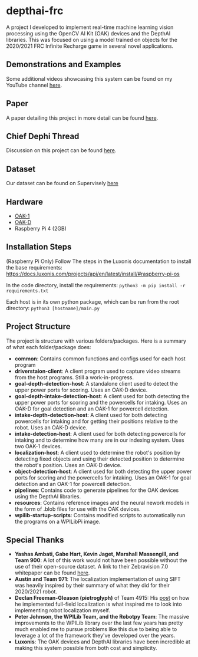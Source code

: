 # depthai-frc

A project I developed to implement real-time machine learning vision processing using the OpenCV AI Kit (OAK) devices and the DepthAI libraries. This was focused on using a model trained on objects for the 2020/2021 FRC Infinite Recharge game in several novel applications.


## Demonstrations and Examples
Some additional videos showcasing this system can be found on my YouTube channel [here](https://www.youtube.com/playlist?list=PL-u6YqWBjzGDDwki4SJB1vznNY2D4T7-X).


## Paper
A paper detailing this project in more detail can be found [here](https://drive.google.com/file/d/1iY_uFfW2r6J18a6d2Xy052RyVWWbrevg/view?usp=sharing).


## Chief Dephi Thread
Discussion on this project can be found [here](https://www.chiefdelphi.com/t/paper-real-time-vision-processing-with-convolutional-neural-networks-using-opencv-s-ai-kit/397556).


## Dataset
Our dataset can be found on Supervisely [here](https://app.supervise.ly/share-links/49II1oEPm6vSSO1SGMMIPkw93DPOdK8eevRw2skRrcwc2dOuKep84BlRSYcNP9nm)


## Hardware
* [OAK-1](https://store.opencv.ai/products/oak-1)
* [OAK-D](https://store.opencv.ai/products/oak-d)
* Raspberry Pi 4 (2GB)


## Installation Steps
(Raspberry Pi Only) Follow The steps in the Luxonis documentation to install the base requirements:
https://docs.luxonis.com/projects/api/en/latest/install/#raspberry-pi-os

In the code directory, install the requirements:
`python3 -m pip install -r requirements.txt`

Each host is in its own python package, which can be run from the root directory:
`python3 [hostname]/main.py`


## Project Structure
The project is structure with various folders/packages. Here is a summary of what each folder/package does:

* **common**: Contains common functions and configs used for each host program
* **driverstaion-client**: A client program used to capture video streams from the host programs. Still a work-in-progress.
* **goal-depth-detection-host**: A standalone client used to detect the upper power ports for scoring. Uses an OAK-D device.
* **goal-depth-intake-detection-host**: A client used for both detecting the upper power ports for scoring and the powercells for intaking. Uses an OAK-D for goal detection and an OAK-1 for powercell detection.
* **intake-depth-detection-host**: A client used for both detecting powercells for intaking and for getting their positions relative to the robot. Uses an OAK-D device.
* **intake-detection-host**: A client used for both detecting powercells for intaking and to determine how many are in our indexing system. Uses two OAK-1 devices.
* **localization-host**: A client used to determine the robot's position by detecting fixed objects and using their detected position to determine the robot's position. Uses an OAK-D device.
* **object-detection-host**: A client used for both detecting the upper power ports for scoring and the powercells for intaking. Uses an OAK-1 for goal detection and an OAK-1 for powercell detection.
* **pipelines**: Contains code to generate pipelines for the OAK devices using the DepthAI libraries.
* **resources**: Contains reference images and the neural nework models in the form of .blob files for use with the OAK devices.
* **wpilib-startup-scripts**: Contains modified scripts to automatically run the programs on a WPILibPi image.


## Special Thanks
* **Yashas Ambati, Gabe Hart, Kevin Jaget, Marshall Massengill, and Team 900**: A lot of this work would not have been possible without the use of their open-source dataset. A link to their Zebravision 7.0 whitepaper can be found [here](https://team900.org/blog/ZebraVision-7.0/).
* **Austin and Team 971**: The localization implementation of using SIFT was heavily inspired by their summary of what they did for their 2020/2021 robot.
* **Declan Freeman-Gleason (pietroglyph)** of Team 4915: His [post](https://www.chiefdelphi.com/t/what-impressive-things-did-you-do-in-software-this-year/382245/48) on how he implemented full-field localization is what inspired me to look into implementing robot localization myself.
* **Peter Johnson, the WPILib Team, and the Robotpy Team**: The massive improvements to the WPILib library over the last few years has pretty much enabled me to pursue problems like this due to being able to leverage a lot of the framework they've developed over the years.
* **Luxonis**: The OAK devices and DepthAI libraries have been incredible at making this system possible from both cost and simplicity.
